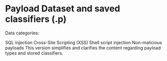 # Payload Dataset and saved classifiers (.p)

Data categories:

SQL injection
Cross-Site Scripting (XSS)
Shell script injection
Non-malicious payloads
This version simplifies and clarifies the content regarding payload types and stored classifiers.